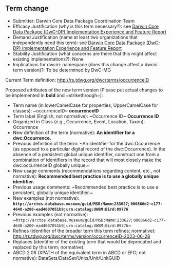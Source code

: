 ## Term change

* Submitter: Darwin Core Data Package Coordination Team
* Efficacy Justification (why is this term necessary?): see [Darwin Core Data Package (DwC-DP) Implementation Experience and Feature Report](https://gbif.github.io/dwc-dp/docs/dwc_dp_implementation_feature_reports.pdf)
* Demand Justification (name at least two organizations that independently need this term): see [Darwin Core Data Package (DwC-DP) Implementation Experience and Feature Report](https://gbif.github.io/dwc-dp/docs/dwc_dp_implementation_feature_reports.pdf)
* Stability Justification (what concerns are there that this might affect existing implementations?): None
* Implications for dwciri: namespace (does this change affect a dwciri term version)?: To be determined by DwC-MG

Current Term definition: http://rs.tdwg.org/dwc/terms/occurrenceID

Proposed attributes of the new term version (Please put actual changes to be implemented in **bold** and ~strikethrough~):

* Term name (in lowerCamelCase for properties, UpperCamelCase for classes): ~occurrenceID~ **occurrenceID**
* Term label (English, not normative): ~Occurrence ID~ **Occurrence ID**
* Organized in Class (e.g., Occurrence, Event, Location, Taxon): Occurrence
* New definition of the term (normative): **An identifier for a dwc:Occurrence.**
* Previous definition of the term: ~An identifier for the dwc:Occurrence (as opposed to a particular digital record of the dwc:Occurrence). In the absence of a persistent global unique identifier, construct one from a combination of identifiers in the record that will most closely make the dwc:occurrenceID globally unique.~
* New usage comments (recommendations regarding content, etc., not normative): **Recommended best practice is to use a globally unique identifier.** 
* Previous usage comments: ~Recommended best practice is to use a persistent, globally unique identifier.~
* New examples (not normative): **`http://arctos.database.museum/guid/MSB:Mamm:233627`; `000866d2-c177-4648-a200-ead4007051b9`; `urn:catalog:UWBM:Bird:89776`**
* Previous examples (not normative): ~`http://arctos.database.museum/guid/MSB:Mamm:233627`; `000866d2-c177-4648-a200-ead4007051b9`; `urn:catalog:UWBM:Bird:89776`~
* Refines (identifier of the broader term this term refines; normative): http://rs.tdwg.org/dwc/terms/version/occurrenceID-2023-06-28
* Replaces (identifier of the existing term that would be deprecated and replaced by this term; normative): 
* ABCD 2.06 (XPATH of the equivalent term in ABCD or EFG; not normative): DataSets/DataSet/Units/Unit/UnitGUID
